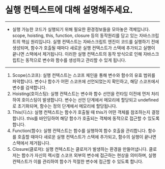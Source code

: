 # 실행 컨텍스트에 대해 설명해주세요.

---

- 실행 가능한 코드가 실행되기 위해 필요한 환경정보들을 모아놓은 객체입니다. scope, hoisting, this, function, closure 등의 동작원리를 담고 있는 자바스크립트의 핵심 원리입니다. 실행 컨텍스트는 자바스크립트 엔진이 코드를 실행하기 전에 생성되며, 함수가 호출될 때마다 새로운 실행 컨텍스트가 스택에 추가되고 실행이 끝나면 스택에서 제거됩니다. 이러한 실행 컨텍스트의 동작 방식으로 인해 자바스크립트는 동적으로 변수와 함수를 생성하고 관리할 수 있게 됩니다.

---

1. Scope(스코프): 실행 컨텍스트는 스코프 체인을 통해 변수와 함수의 유효 범위를 파악합니다. 변수나 함수가 어떤 스코프에 선언되었는지 확인하고, 해당 스코프에서 변수를 검색합니다.
2. Hoisting(호이스팅): 실행 컨텍스트는 변수와 함수 선언을 런타임 이전에 먼저 처리하여 호이스팅이 발생합니다. 변수는 선언 단계에서 메모리에 할당되고 undefined로 초기화되며, 함수는 정의 단계에서 메모리에 할당됩니다.
3. This(디스): 실행 컨텍스트는 함수가 호출될 때 this가 어떤 객체를 참조하는지 결정합니다. this를 바인딩하여 해당 함수가 호출되는 객체에 동적으로 접근할 수 있도록 합니다.
4. Function(함수): 실행 컨텍스트는 함수를 실행하여 함수 호출을 관리합니다. 함수를 호출할 때마다 새로운 실행 컨텍스트가 스택에 추가되고, 함수의 실행이 끝나면 스택에서 제거됩니다.
5. Closure(클로저): 실행 컨텍스트는 클로저가 발생하는 환경을 만들어냅니다. 클로저는 함수가 자신의 렉시컬 스코프 외부의 변수에 접근하는 현상을 의미하며, 실행 컨텍스트가 이를 관리하여 함수가 적절한 변수에 접근할 수 있도록 합니다.